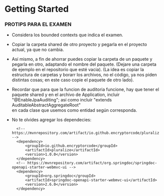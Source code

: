 # Getting Started

### PROTIPS PARA EL EXAMEN

- Considera los bounded contexts que indica el examen.

- Copiar la carpeta shared de otro proyecto y pegarla en el proyecto actual,
  ya que no cambia.

- Así mismo, a fin de ahorrar puedes copiar la carpeta de un paquete y pegarla en otro,
  adaptando el nombre del paquete. (Dejare una carpeta de ejemplo en el repositorio que esté vacia).
  (La idea es copiar la estructura de carpetas y borarr los archivos,
  no el código, ya nos piden distintas cosas; en este caso copie el paquete de otro lado).

- Recordar que para que la funcion de auditoria funcione, hay que tener el paquete shared y
  en el archivo de Application, incluir "@EnableJpaAuditing"; así como incluir
  "extends AuditableAbstractAggregateRoot<Class>"  
  en cada clase que usemos como entidad según corresponda.

- No te olvides agregar los dependecies:

        <!-- https://mvnrepository.com/artifact/io.github.encryptorcode/pluralize -->
        <dependency>
            <groupId>io.github.encryptorcode</groupId>
            <artifactId>pluralize</artifactId>
            <version>1.0.0</version>
        </dependency>
        <!-- https://mvnrepository.com/artifact/org.springdoc/springdoc-openapi-starter-webmvc-ui -->
        <dependency>
            <groupId>org.springdoc</groupId>
            <artifactId>springdoc-openapi-starter-webmvc-ui</artifactId>
            <version>2.6.0</version>
        </dependency>



